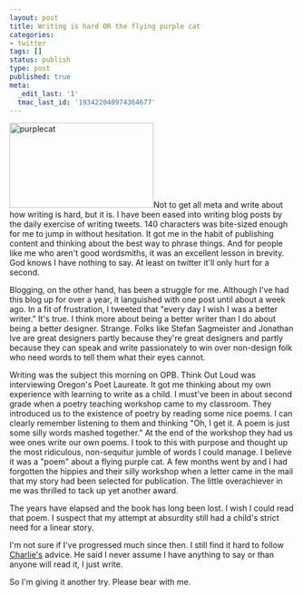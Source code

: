 ```yaml
---
layout: post
title: Writing is hard OR the flying purple cat
categories:
- twitter
tags: []
status: publish
type: post
published: true
meta:
  _edit_last: '1'
  tmac_last_id: '193422040974364677'
---
```

<img src="http://skinnywhitegirl.com/blog/wp-content/uploads/2010/06/purplecat.png" alt="purplecat" title="purplecat" width="254" height="150" class="alignleft size-full wp-image-91" />Not to get all meta and write about how writing is hard, but it is. I have been eased into writing blog posts by the daily exercise of writing tweets. 140 characters was bite-sized enough for me to jump in without hesitation. It got me in the habit of publishing content and thinking about the best way to phrase things. And for people like me who aren't good wordsmiths, it was an excellent lesson in brevity. God knows I have nothing to say. At least on twitter it'll only hurt for a second.

Blogging, on the other hand, has been a struggle for me. Although I've had this blog up for over a year, it languished with one post until about a week ago. In a fit of frustration, I tweeted that "every day I wish I was a better writer." It's true. I think more about being a better writer than I do about being a better designer. Strange. Folks like Stefan Sagmeister and Jonathan Ive are great designers partly because they're great designers and partly because they can speak and write passionately to win over non-design folk who need words to tell them what their eyes cannot.

Writing was the subject this morning on OPB. Think Out Loud was interviewing Oregon's Poet Laureate. It got me thinking about my own experience with learning to write as a child. I must've been in about second grade when a poetry teaching workshop came to my classroom. They introduced us to the existence of poetry by reading some nice poems. I can clearly remember listening to them and thinking "Oh, I get it. A poem is just some silly words mashed together." At the end of the workshop they had us wee ones write our own poems. I took to this with purpose and thought up the most ridiculous, non-sequitur jumble of words I could manage. I believe it was a "poem" about a flying purple cat. A few months went by and I had forgotten the hippies and their silly workshop when a letter came in the mail that my story had been selected for publication. The little overachiever in me was thrilled to tack up yet another award.

The years have elapsed and the book has long been lost. I wish I could read that poem. I suspect that my attempt at absurdity still had a child's strict need for a linear story. 

I'm not sure if I've progressed much since then. I still find it hard to follow <a href="http://twitter.com/ceonyc">Charlie's</a> advice. He said I never assume I have anything to say or than anyone will read it, I just write. 

So I'm giving it another try. Please bear with me.
